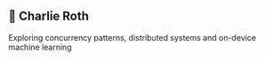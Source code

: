 ## 👋 Charlie Roth

Exploring concurrency patterns, distributed systems and on-device machine learning
